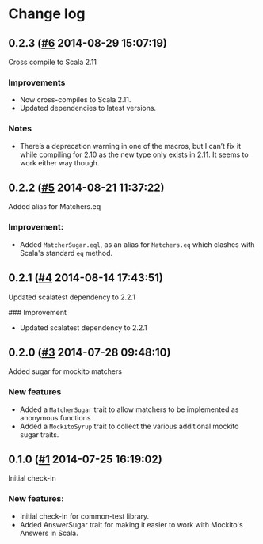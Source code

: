 # Change log

## 0.2.3 ([#6](https://git.mobcastdev.com/Platform/common-scala-test/pull/6) 2014-08-29 15:07:19)

Cross compile to Scala 2.11

### Improvements

- Now cross-compiles to Scala 2.11.
- Updated dependencies to latest versions.

### Notes

- There’s a deprecation warning in one of the macros, but I can’t fix
it while compiling for 2.10 as the new type only exists in 2.11. It
seems to work either way though.

## 0.2.2 ([#5](https://git.mobcastdev.com/Platform/common-scala-test/pull/5) 2014-08-21 11:37:22)

Added alias for Matchers.eq

### Improvement:

- Added `MatcherSugar.eql`, as an alias for `Matchers.eq` which clashes with Scala's standard `eq` method.


## 0.2.1 ([#4](https://git.mobcastdev.com/Platform/common-scala-test/pull/4) 2014-08-14 17:43:51)

Updated scalatest dependency to 2.2.1

### Improvement

- Updated scalatest dependency to 2.2.1


## 0.2.0 ([#3](https://git.mobcastdev.com/Platform/common-scala-test/pull/3) 2014-07-28 09:48:10)

Added sugar for mockito matchers

### New features

- Added a `MatcherSugar` trait to allow matchers to be implemented as anonymous functions
- Added a `MockitoSyrup` trait to collect the various additional mockito sugar traits.

## 0.1.0 ([#1](https://git.mobcastdev.com/Platform/common-scala-test/pull/1) 2014-07-25 16:19:02)

Initial check-in

### New features:

- Initial check-in for common-test library.
- Added AnswerSugar trait for making it easier to work with Mockito's Answers in Scala.


